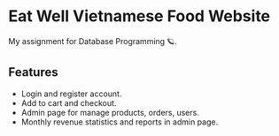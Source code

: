 # Eat Well Vietnamese Food Website

My assignment for Database Programming 🪐.

## Features
- Login and register account.
- Add to cart and checkout.
- Admin page for manage products, orders, users.
- Monthly revenue statistics and reports in admin page.





